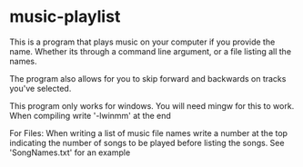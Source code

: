 # music-playlist

This is a program that plays music on your computer if you provide the name.
Whether its through a command line argument, or a file listing all the names.

The program also allows for you to skip forward and backwards on tracks you've selected.

This program only works for windows.
  You will need mingw for this to work.
  When compiling write '-lwinmm' at the end

For Files:
When writing a list of music file names write a number at the top indicating the number of songs to be played before listing the songs.
See 'SongNames.txt' for an example
